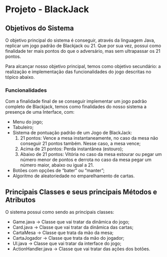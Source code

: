 # Projeto - BlackJack

## Objetivos do Sistema
O objetivo principal do sistema é conseguir, através da linguagem Java, replicar um jogo padrão de Blackjack ou 21. Que por sua vez, possui como finalidade ter mais pontos do que o adversário, mas sem ultrapassar os 21 pontos.

Para alcançar nosso objetivo principal, temos como objetivo secundário: a realização e implementação das funcionalidades do jogo descritas no tópico abaixo.


### Funcionalidades
Com a finalidade final de se conseguir implementar um jogo padrão completo de Blackjack, temos como finalidades do nosso sistema a presença de uma Interface, com:
- Menu do jogo;
- Tabuleiro;
- Sistema de pontuação padrão de um Jogo de BlackJack:
  1. 21 pontos: Vence a mesa instantaneamente, no caso da mesa não conseguir 21 pontos também. Nesse caso, a mesa vence;
  2. Acima de 21 pontos: Perda instantânea (estouro);
  3. Abaixo de 21 pontos: Vitória no caso da mesa estourar ou pegar um número menor de pontos e derrota no caso da mesa pegar um número maior, abaixo ou igual a 21.
- Botões com opções de “bater” ou “manter”;
- Algoritmo de aleatoriedade no emparelhamento de cartas.


## Principais Classes e seus principais Métodos e Atributos
O sistema possui como sendo as principais classes:
- Game.java -> Classe que vai tratar da dinâmica do jogo;
- Card.java -> Classe que vai tratar da dinâmica das cartas;
- CartaMesa -> Classe que trata da mão da mesa;
- CartaJogador -> Classe que trata da mão do jogador;
- UI.java -> Classe que vai tratar da interface do jogo;
- ActionHandler.java -> Classe que vai tratar das ações dos botões.
